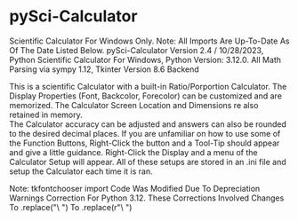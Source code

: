 # pySci-Calculator
Scientific Calculator For Windows Only. 
Note: All Imports Are Up-To-Date As Of The Date Listed Below.
pySci-Calculator Version 2.4 / 10/28/2023, Python Scientific Calculator For Windows, 
Python Version: 3.12.0. All Math Parsing via sympy 1.12, Tkinter Version 8.6 Backend

This is a scientific Calculator with a built-in Ratio/Porportion Calculator. 
The Display Properties (Font, Backcolor, Forecolor) can be customized and are memorized. 
The Calculator Screen Location and Dimensions re also retained in memory.  
The Calculator accuracy can be adjusted and answers can also be rounded to the desired
decimal places. If you are unfamiliar on how to use some of the Function Buttons, 
Right-Click the button and a Tool-Tip should appear and give a little guidance. Right-Click
the Display and a menu of the Calculator Setup will appear. All of these setups
are stored in an .ini file and setup the Calculator each time it is ran. 

Note: tkfontchooser import Code Was Modified Due To Depreciation Warnings Correction For Python 3.12.
These Corrections Involved Changes To .replace("\ ") To .replace(r"\ ")
